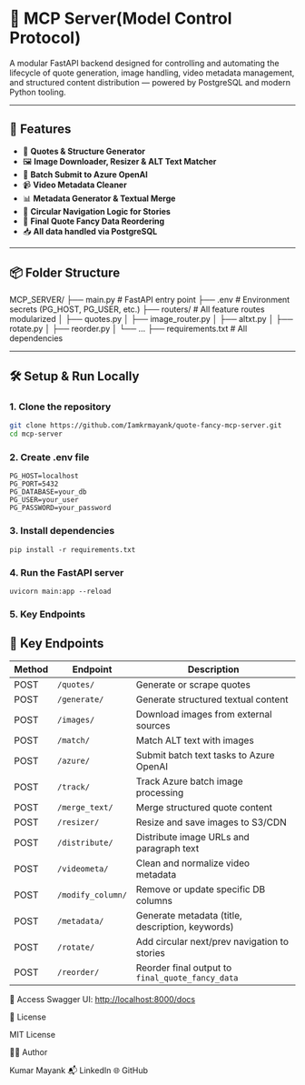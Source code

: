 # 🧠 MCP Server(Model Control Protocol)

A modular FastAPI backend designed for controlling and automating the lifecycle of quote generation, image handling, video metadata management, and structured content distribution — powered by PostgreSQL and modern Python tooling.

---

## 🚀 Features

- 🔡 **Quotes & Structure Generator**
- 🖼️ **Image Downloader, Resizer & ALT Text Matcher**
- 🔄 **Batch Submit to Azure OpenAI**
- 📹 **Video Metadata Cleaner**
- 📊 **Metadata Generator & Textual Merge**
- 🧭 **Circular Navigation Logic for Stories**
- 🧹 **Final Quote Fancy Data Reordering**
- 📥 **All data handled via PostgreSQL**

---

## 📦 Folder Structure

MCP_SERVER/
├── main.py                  # FastAPI entry point
├── .env                     # Environment secrets (PG_HOST, PG_USER, etc.)
├── routers/                 # All feature routes modularized
│   ├── quotes.py
│   ├── image_router.py
│   ├── altxt.py
│   ├── rotate.py
│   ├── reorder.py
│   └── …
├── requirements.txt         # All dependencies


---

## 🛠️ Setup & Run Locally

### 1. Clone the repository

```bash
git clone https://github.com/Iamkrmayank/quote-fancy-mcp-server.git
cd mcp-server
```
### 2. Create .env file

```
PG_HOST=localhost
PG_PORT=5432
PG_DATABASE=your_db
PG_USER=your_user
PG_PASSWORD=your_password
```

### 3. Install dependencies
```
pip install -r requirements.txt
```
### 4. Run the FastAPI server
```
uvicorn main:app --reload
```

### 5. Key Endpoints

## 🔁 Key Endpoints

| Method | Endpoint             | Description                                      |
|--------|----------------------|--------------------------------------------------|
| POST   | `/quotes/`           | Generate or scrape quotes                        |
| POST   | `/generate/`         | Generate structured textual content              |
| POST   | `/images/`           | Download images from external sources            |
| POST   | `/match/`            | Match ALT text with images                       |
| POST   | `/azure/`            | Submit batch text tasks to Azure OpenAI          |
| POST   | `/track/`            | Track Azure batch image processing               |
| POST   | `/merge_text/`       | Merge structured quote content                   |
| POST   | `/resizer/`          | Resize and save images to S3/CDN                 |
| POST   | `/distribute/`       | Distribute image URLs and paragraph text         |
| POST   | `/videometa/`        | Clean and normalize video metadata               |
| POST   | `/modify_column/`    | Remove or update specific DB columns             |
| POST   | `/metadata/`         | Generate metadata (title, description, keywords) |
| POST   | `/rotate/`           | Add circular next/prev navigation to stories     |
| POST   | `/reorder/`          | Reorder final output to `final_quote_fancy_data` |

📍 Access Swagger UI: [http://localhost:8000/docs](http://localhost:8000/docs)

📄 License

MIT License


👨‍💻 Author

Kumar Mayank
📬 LinkedIn
🌐 GitHub
